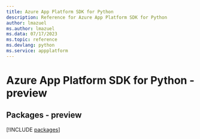 ```yaml
---
title: Azure App Platform SDK for Python
description: Reference for Azure App Platform SDK for Python
author: lmazuel
ms.author: lmazuel
ms.data: 07/17/2023
ms.topic: reference
ms.devlang: python
ms.service: appplatform
---
```

# Azure App Platform SDK for Python - preview
## Packages - preview
[!INCLUDE [packages](app-platform-index.md)]